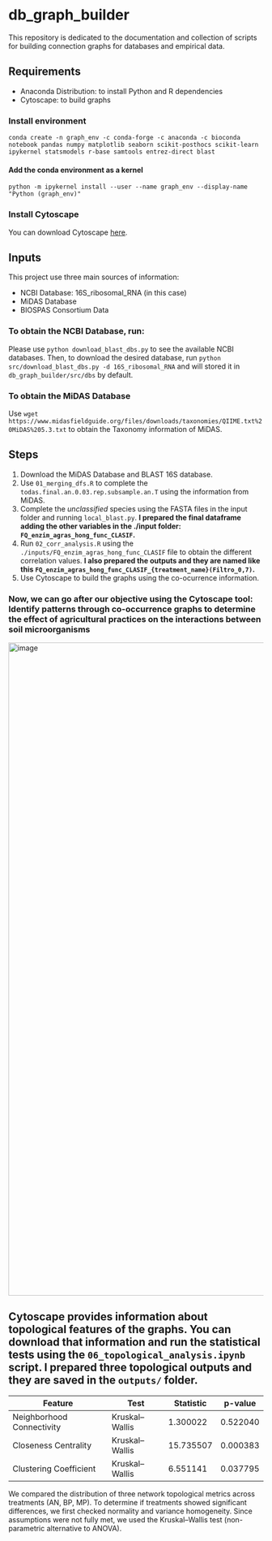 # db_graph_builder
This repository is dedicated to the documentation and collection of scripts for building connection graphs for databases and empirical data.

## Requirements
- Anaconda Distribution: to install Python and R dependencies
- Cytoscape: to build graphs

### Install environment
`conda create -n graph_env -c conda-forge -c anaconda -c bioconda  notebook pandas numpy matplotlib seaborn scikit-posthocs scikit-learn ipykernel statsmodels r-base samtools entrez-direct blast`

#### Add the conda environment as a kernel
`python -m ipykernel install --user --name graph_env --display-name "Python (graph_env)"`

### Install Cytoscape
You can download Cytoscape [here](https://cytoscape.org/download.html).

## Inputs
This project use three main sources of information:
- NCBI Database: 16S_ribosomal_RNA (in this case)
- MiDAS Database
- BIOSPAS Consortium Data

### To obtain the NCBI Database, run:
Please use `python download_blast_dbs.py` to see the available NCBI databases. Then, to download the desired database, run `python src/download_blast_dbs.py -d 16S_ribosomal_RNA` and will stored it in `db_graph_builder/src/dbs` by default.

### To obtain the MiDAS Database
Use `wget https://www.midasfieldguide.org/files/downloads/taxonomies/QIIME.txt%20MiDAS%205.3.txt` to obtain the Taxonomy information of MiDAS.

## Steps
1. Download the MiDAS Database and BLAST 16S database.
2. Use `01_merging_dfs.R` to complete the `todas.final.an.0.03.rep.subsample.an.T` using the information from MiDAS.
3. Complete the _unclassified_ species using the FASTA files in the input folder and running `local_blast.py`. **I prepared the final dataframe adding the other variables in the ./input folder: `FQ_enzim_agras_hong_func_CLASIF`.**
4. Run `02_corr_analysis.R` using the `./inputs/FQ_enzim_agras_hong_func_CLASIF` file to obtain the different correlation values. **I also prepared the outputs and they are named like this `FQ_enzim_agras_hong_func_CLASIF_{treatment_name}(Filtro_0,7)`.**
5. Use Cytoscape to build the graphs using the co-ocurrence information. 

### Now, we can go after our objective using the Cytoscape tool: Identify patterns through co-occurrence graphs to determine the effect of agricultural practices on the interactions between soil microorganisms 
<img width="1270" height="1287" alt="image" src="https://github.com/user-attachments/assets/80530fba-5bd4-4fc5-be3d-803c96426c1d" />

## Cytoscape provides information about topological features of the graphs. You can download that information and run the statistical tests using the `06_topological_analysis.ipynb` script. **I prepared three topological outputs and they are saved in the `outputs/` folder.**

| Feature                   | Test            | Statistic | p-value  |
|----------------------------|----------------|-----------|----------|
| Neighborhood Connectivity  | Kruskal–Wallis | 1.300022  | 0.522040 |
| Closeness Centrality       | Kruskal–Wallis | 15.735507 | 0.000383 |
| Clustering Coefficient     | Kruskal–Wallis | 6.551141  | 0.037795 |

We compared the distribution of three network topological metrics across treatments (AN, BP, MP). To determine if treatments showed significant differences, we first checked normality and variance homogeneity. Since assumptions were not fully met, we used the Kruskal–Wallis test (non-parametric alternative to ANOVA).